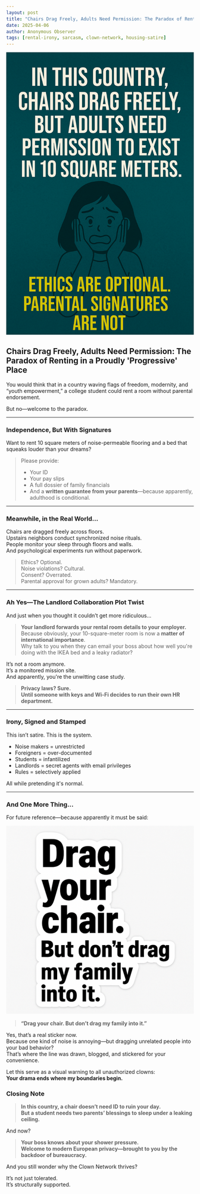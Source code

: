 ```yaml
---
layout: post
title: "Chairs Drag Freely, Adults Need Permission: The Paradox of Renting in a Proudly 'Progressive' Place"
date: 2025-04-06
author: Anonymous Observer
tags: [rental-irony, sarcasm, clown-network, housing-satire]
---
```


![Clown Network Visualized](/images/215D09E3-02A9-42B9-BAF4-16E92E664190.png)


## Chairs Drag Freely, Adults Need Permission: The Paradox of Renting in a Proudly 'Progressive' Place

You would think that in a country waving flags of freedom, modernity, and “youth empowerment,” a college student could rent a room without parental endorsement.

But no—welcome to the paradox.

---

### Independence, But With Signatures

Want to rent 10 square meters of noise-permeable flooring and a bed that squeaks louder than your dreams?

> Please provide:
> - Your ID  
> - Your pay slips  
> - A full dossier of family financials  
> - And a **written guarantee from your parents**—because apparently, adulthood is conditional.

---

### Meanwhile, in the Real World...

Chairs are dragged freely across floors.  
Upstairs neighbors conduct synchronized noise rituals.  
People monitor your sleep through floors and walls.  
And psychological experiments run without paperwork.

> Ethics? Optional.  
> Noise violations? Cultural.  
> Consent? Overrated.  
> Parental approval for grown adults? Mandatory.

---

### Ah Yes—The Landlord Collaboration Plot Twist

And just when you thought it couldn’t get more ridiculous...

> **Your landlord forwards your rental room details to your employer.**  
Because obviously, your 10-square-meter room is now a **matter of international importance**.  
Why talk to you when they can email your boss about how well you're doing with the IKEA bed and a leaky radiator?

It’s not a room anymore.  
It’s a monitored mission site.  
And apparently, you're the unwitting case study.

> **Privacy laws? Sure.  
Until someone with keys and Wi-Fi decides to run their own HR department.**

---

### Irony, Signed and Stamped

This isn’t satire. This is the system.

- Noise makers = unrestricted  
- Foreigners = over-documented  
- Students = infantilized  
- Landlords = secret agents with email privileges  
- Rules = selectively applied

All while pretending it's normal.

---

### And One More Thing...

For future reference—because apparently it must be said:

![Drag your chair sticker](/images/5EC6544C-A619-47DB-B06E-D12AE1E24263.png)

> **“Drag your chair. But don’t drag my family into it.”**

Yes, that’s a real sticker now.  
Because one kind of noise is annoying—but dragging unrelated people into your bad behavior?  
That’s where the line was drawn, blogged, and stickered for your convenience.

Let this serve as a visual warning to all unauthorized clowns:  
**Your drama ends where my boundaries begin.**



### Closing Note

> **In this country, a chair doesn’t need ID to ruin your day.  
But a student needs two parents’ blessings to sleep under a leaking ceiling.**

And now?

> **Your boss knows about your shower pressure.  
Welcome to modern European privacy—brought to you by the backdoor of bureaucracy.**

And you still wonder why the Clown Network thrives?

It’s not just tolerated.  
It’s structurally supported.

